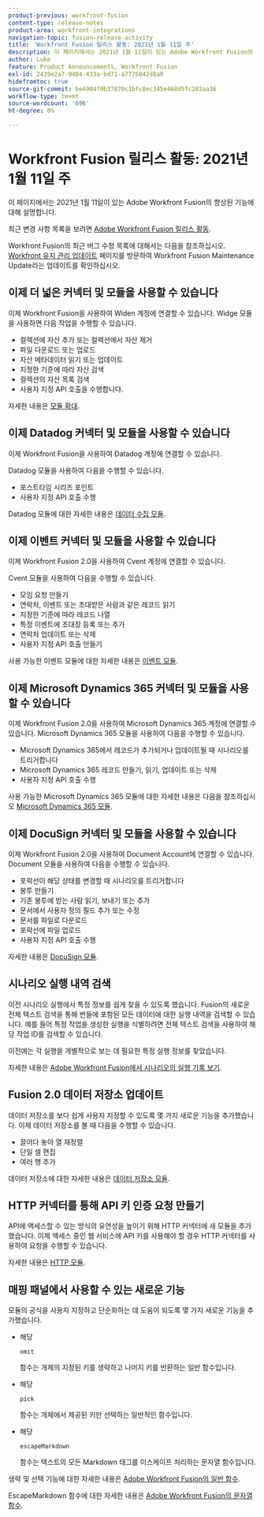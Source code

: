 ```yaml
---
product-previous: workfront-fusion
content-type: release-notes
product-area: workfront-integrations
navigation-topic: fusion-release-activity
title: 'Workfront Fusion 릴리스 활동: 2021년 1월 11일 주'
description: 이 페이지에서는 2021년 1월 11일이 있는 Adobe Workfront Fusion의 향상된 기능에 대해 설명합니다.
author: Luke
feature: Product Announcements, Workfront Fusion
exl-id: 2439e2a7-9404-433a-bd71-a7776042d8a0
hidefromtoc: true
source-git-commit: be4904f0b37870c1bfc8ec345e468d5fc283aa36
workflow-type: tm+mt
source-wordcount: '696'
ht-degree: 0%

---
```


# Workfront Fusion 릴리스 활동: 2021년 1월 11일 주

이 페이지에서는 2021년 1월 11일이 있는 Adobe Workfront Fusion의 향상된 기능에 대해 설명합니다.

최근 변경 사항 목록을 보려면 [Adobe Workfront Fusion 릴리스 활동](../../../product-announcements/product-releases/fusion-release-activity/fusion-release-activity.md).

Workfront Fusion의 최근 버그 수정 목록에 대해서는 다음을 참조하십시오. [Workfront 유지 관리 업데이트](https://one.workfront.com/s/article/Workfront-Maintenance-Updates-1882317350) 페이지를 방문하여 Workfront Fusion Maintenance Update라는 업데이트를 확인하십시오.

## 이제 더 넓은 커넥터 및 모듈을 사용할 수 있습니다

이제 Workfront Fusion을 사용하여 Widen 계정에 연결할 수 있습니다. Widge 모듈을 사용하면 다음 작업을 수행할 수 있습니다.

* 컬렉션에 자산 추가 또는 컬렉션에서 자산 제거
* 파일 다운로드 또는 업로드
* 자산 메타데이터 읽기 또는 업데이트
* 지정한 기준에 따라 자산 검색
* 컬렉션의 자산 목록 검색
* 사용자 지정 API 호출을 수행합니다.

자세한 내용은 [모듈 확대](../../../workfront-fusion/apps-and-their-modules/widen-modules.md).

## 이제 Datadog 커넥터 및 모듈을 사용할 수 있습니다

이제 Workfront Fusion을 사용하여 Datadog 계정에 연결할 수 있습니다.

Datadog 모듈을 사용하여 다음을 수행할 수 있습니다.

* 포스트타임 시리즈 포인트
* 사용자 지정 API 호출 수행

Datadog 모듈에 대한 자세한 내용은 [데이터 수집 모듈](../../../workfront-fusion/apps-and-their-modules/datadog-modules.md).

## 이제 이벤트 커넥터 및 모듈을 사용할 수 있습니다

이제 Workfront Fusion 2.0을 사용하여 Cvent 계정에 연결할 수 있습니다.

Cvent 모듈을 사용하여 다음을 수행할 수 있습니다.

* 모임 요청 만들기
* 연락처, 이벤트 또는 초대받은 사람과 같은 레코드 읽기
* 지정한 기준에 따라 레코드 나열
* 특정 이벤트에 초대장 등록 또는 추가
* 연락처 업데이트 또는 삭제
* 사용자 지정 API 호출 만들기

사용 가능한 이벤트 모듈에 대한 자세한 내용은 [이벤트 모듈](../../../workfront-fusion/apps-and-their-modules/cvent-modules.md).

## 이제 Microsoft Dynamics 365 커넥터 및 모듈을 사용할 수 있습니다

이제 Workfront Fusion 2.0을 사용하여 Microsoft Dynamics 365 계정에 연결할 수 있습니다. Microsoft Dynamics 365 모듈을 사용하여 다음을 수행할 수 있습니다.

* Microsoft Dynamics 365에서 레코드가 추가되거나 업데이트될 때 시나리오를 트리거합니다
* Microsoft Dynamics 365 레코드 만들기, 읽기, 업데이트 또는 삭제
* 사용자 지정 API 호출 수행

사용 가능한 Microsoft Dynamics 365 모듈에 대한 자세한 내용은 다음을 참조하십시오 [Microsoft Dynamics 365 모듈](../../../workfront-fusion/apps-and-their-modules/microsoft-dynamics-365-modules.md).

## 이제 DocuSign 커넥터 및 모듈을 사용할 수 있습니다

이제 Workfront Fusion 2.0을 사용하여 Document Account에 연결할 수 있습니다. Document 모듈을 사용하여 다음을 수행할 수 있습니다.

* 포락선이 해당 상태를 변경할 때 시나리오를 트리거합니다
* 봉투 만들기
* 기존 봉투에 받는 사람 읽기, 보내기 또는 추가
* 문서에서 사용자 정의 필드 추가 또는 수정
* 문서를 파일로 다운로드
* 포락선에 파일 업로드
* 사용자 지정 API 호출 수행

자세한 내용은 [DocuSign 모듈](../../../workfront-fusion/apps-and-their-modules/docusign-modules.md).

## 시나리오 실행 내역 검색

이전 시나리오 실행에서 특정 정보를 쉽게 찾을 수 있도록 했습니다. Fusion의 새로운 전체 텍스트 검색을 통해 번들에 포함된 모든 데이터에 대한 실행 내역을 검색할 수 있습니다. 예를 들어 특정 작업을 생성한 실행을 식별하려면 전체 텍스트 검색을 사용하여 해당 작업 ID를 검색할 수 있습니다.

이전에는 각 실행을 개별적으로 보는 데 필요한 특정 실행 정보를 찾았습니다.

자세한 내용은 [Adobe Workfront Fusion에서 시나리오의 실행 기록 보기](../../../workfront-fusion/scenarios/view-scenario-execution-history.md).

## Fusion 2.0 데이터 저장소 업데이트

데이터 저장소를 보다 쉽게 사용자 지정할 수 있도록 몇 가지 새로운 기능을 추가했습니다. 이제 데이터 저장소를 볼 때 다음을 수행할 수 있습니다.

* 끌어다 놓아 열 재정렬
* 단일 셀 편집
* 여러 행 추가

데이터 저장소에 대한 자세한 내용은 [데이터 저장소 모듈](../../../workfront-fusion/apps-and-their-modules/data-store-modules.md).

## HTTP 커넥터를 통해 API 키 인증 요청 만들기

API에 액세스할 수 있는 방식의 유연성을 높이기 위해 HTTP 커넥터에 새 모듈을 추가했습니다. 이제 액세스 중인 웹 서비스에 API 키를 사용해야 할 경우 HTTP 커넥터를 사용하여 요청을 수행할 수 있습니다.

자세한 내용은 [HTTP 모듈](../../../workfront-fusion/apps-and-their-modules/http-modules/http-modules-1.md).

## 매핑 패널에서 사용할 수 있는 새로운 기능

모듈의 공식을 사용자 지정하고 단순화하는 데 도움이 되도록 몇 가지 새로운 기능을 추가했습니다.

* 해당

   ```
   omit
   ```

   함수는 개체의 지정된 키를 생략하고 나머지 키를 반환하는 일반 함수입니다.
* 해당

   ```
   pick
   ```

   함수는 개체에서 제공된 키만 선택하는 일반적인 함수입니다.
* 해당

   ```
   escapeMarkdown
   ```

   함수는 텍스트의 모든 Markdown 태그를 이스케이프 처리하는 문자열 함수입니다.

생략 및 선택 기능에 대한 자세한 내용은 [Adobe Workfront Fusion의 일반 함수](../../../workfront-fusion/functions/general-functions.md).

EscapeMarkdown 함수에 대한 자세한 내용은 [Adobe Workfront Fusion의 문자열 함수](../../../workfront-fusion/functions/string-functions.md).

